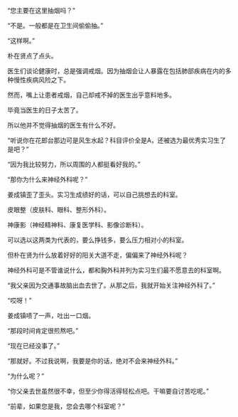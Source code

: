 “您主要在这里抽烟吗？”

“不是。一般都是在卫生间偷偷抽。”

“这样啊。”

朴在贤点了点头。

医生们谈论健康时，总是强调戒烟。因为抽烟会让人暴露在包括肺部疾病在内的多种慢性疾病风险之下。

然而，嘴上让患者戒烟，自己却戒不掉的医生出乎意料地多。

毕竟当医生的日子太苦了。

所以他并不觉得抽烟的医生有什么不好。

“听说你在花郎台那边可是风生水起？科目评价全是A，还被选为最优秀实习生了是吧？”

“因为我比较努力，所以周围的人都挺看好我的。”

“那你为什么来神经外科呢？”

姜成镇歪了歪头。实习生成绩好的话，可以自己挑想去的科室。

皮眼整（皮肤科、眼科、整形外科）。

神康影（神经精神科、康复医学科、影像诊断科）。

可以选以这两类为代表的，要么挣钱多，要么压力相对小的科室。

但朴在贤为什么放着好好的阳关大道不走，偏偏来了神经外科呢？

神经外科可是不管谁说什么，都和胸外科并列为实习生们最不愿意去的科室啊。

“我父亲因为交通事故脑出血去世了。从那之后，我就开始关注神经外科了。”

“哎呀！”

姜成镇啧了一声，吐出一口烟。

“那段时间肯定很煎熬吧。”

“现在已经没事了。”

“那就好。不过我说啊，我要是你的话，绝对不会来神经外科。”

“为什么呢？”

“你父亲去世虽然很不幸，但至少你得活得轻松点吧。干嘛要自讨苦吃呢。”

“前辈，如果您是我，您会去哪个科室呢？”